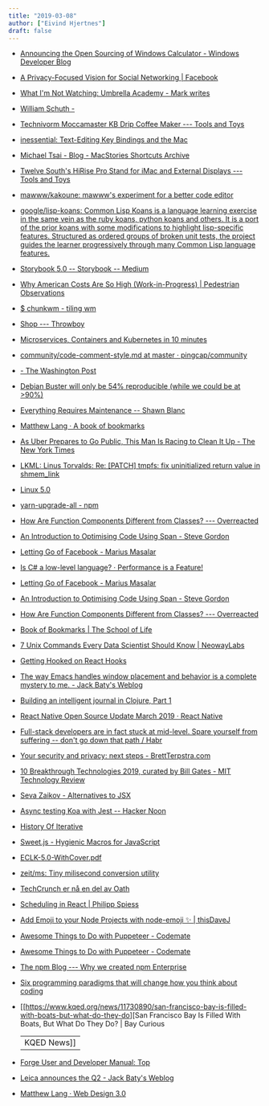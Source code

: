 ```yaml
---
title: "2019-03-08"
author: ["Eivind Hjertnes"]
draft: false
---
```


-   [Announcing
    the Open Sourcing of Windows Calculator - Windows Developer Blog](https://blogs.windows.com/buildingapps/2019/03/06/announcing-the-open-sourcing-of-windows-calculator/)
-   [A
    Privacy-Focused Vision for Social Networking | Facebook](https://www.facebook.com/notes/mark-zuckerberg/a-privacy-focused-vision-for-social-networking/10156700570096634/)
-   [What
    I'm Not Watching: Umbrella Academy - Mark writes](https://mdhughes.tech/2019/03/06/what-im-not-watching-umbrella-academy/)
-   [William
    Schuth -](https://blog.schuth.xyz/2019/03/06/there-are-only.html)
-   [Technivorm
    Moccamaster KB Drip Coffee Maker --- Tools and Toys](http://toolsandtoys.net/technivorm-moccamaster-kb-drip-coffee-maker/)
-   [inessential:
    Text-Editing Key Bindings and the Mac](http://inessential.com/2019/03/06/text%5Fediting%5Fkey%5Fbindings%5Fand%5Fthe%5Fmac)
-   [Michael
    Tsai - Blog - MacStories Shortcuts Archive](https://mjtsai.com/blog/2019/03/06/macstories-shortcuts-archive/)
-   [Twelve
    South's HiRise Pro Stand for iMac and External Displays --- Tools and
    Toys](http://toolsandtoys.net/twelve-south-hirise-pro-stand/)
-   [mawww/kakoune: mawww's experiment
    for a better code editor](https://github.com/mawww/kakoune)
-   [google/lisp-koans: Common Lisp
    Koans is a language learning exercise in the same vein as the ruby
    koans, python koans and others. It is a port of the prior koans with
    some modifications to highlight lisp-specific features. Structured as
    ordered groups of broken unit tests, the project guides the learner
    progressively through many Common Lisp language features.](https://github.com/google/lisp-koans)
-   [Storybook
    5.0 -- Storybook -- Medium](https://medium.com/storybookjs/storybook-5-0-db1d0f9c83b8)
-   [Why
    American Costs Are So High (Work-in-Progress) | Pedestrian
    Observations](https://pedestrianobservations.com/2019/03/03/why-american-costs-are-so-high-work-in-progress/)
-   [$ chunkwm - tiling wm](https://koekeishiya.github.io/chunkwm/)
-   [Shop --- Throwboy](https://throwboy.com/collections/shop)
-   [Microservices,
    Containers and Kubernetes in 10 minutes](https://gravitational.com/blog/microservices-containers-kubernetes/)
-   [community/code-comment-style.md
    at master · pingcap/community](https://github.com/pingcap/community/blob/master/code-comment-style.md)
-   [-
    The Washington Post](https://www.washingtonpost.com/gdpr-consent/?destination=%2fhealth%2f2019%2f02%2f28%2fweekend-catch-up-sleep-is-lie%2f%3f&utm%5Fterm=.e2073ceb959c)
-   [Debian
    Buster will only be 54% reproducible (while we could be at >90%)](https://lists.debian.org/debian-devel/2019/03/msg00017.html)
-   [Everything
    Requires Maintenance -- Shawn Blanc](https://shawnblanc.net/2019/03/everything-requires-maintenance-2/)
-   [Matthew Lang · A
    book of bookmarks](https://mattisms.blog/2019/03/05/i-can-think.html)
-   [As
    Uber Prepares to Go Public, This Man Is Racing to Clean It Up - The
    New York Times](https://www.nytimes.com/2019/03/03/technology/uber-ipo-legal-issues.html)
-   [LKML: Linus Torvalds: Re:
    [PATCH] tmpfs: fix uninitialized return value in shmem\_link](https://lkml.org/lkml/2019/2/25/1092)
-   [Linux
    5.0](https://lore.kernel.org/lkml/CAHk-=wjuG6HiGbD7DCGfvDvhr%5F1WZUR-eYF2qWGbYyn9k6unvg@mail.gmail.com/T/)
-   [yarn-upgrade-all -
    npm](https://www.npmjs.com/package/yarn-upgrade-all)
-   [How
    Are Function Components Different from Classes? --- Overreacted](https://overreacted.io/how-are-function-components-different-from-classes/)
-   [An
    Introduction to Optimising Code Using Span - Steve Gordon](https://www.stevejgordon.co.uk/an-introduction-to-optimising-code-using-span-t)
-   [Letting Go of
    Facebook - Marius Masalar](https://mariusmasalar.me/letting-go-of-facebook)
-   [Is
    C# a low-level language? · Performance is a Feature!](https://mattwarren.org/2019/03/01/Is-CSharp-a-low-level-language/)
-   [Letting Go of
    Facebook - Marius Masalar](https://mariusmasalar.me/letting-go-of-facebook)
-   [An
    Introduction to Optimising Code Using Span - Steve Gordon](https://www.stevejgordon.co.uk/an-introduction-to-optimising-code-using-span-t)
-   [How
    Are Function Components Different from Classes? --- Overreacted](https://overreacted.io/how-are-function-components-different-from-classes/)
-   [Book of
    Bookmarks | The School of Life](https://www.theschooloflife.com/shop/eu/book-of-bookmarks/)
-   [7
    Unix Commands Every Data Scientist Should Know | NeowayLabs](https://neowaylabs.github.io/programming/unix-shell-for-data-scientists/)
-   [Getting
    Hooked on React Hooks](https://tech.okcupid.com/getting-hooked-on-react-hooks/)
-   [The
    way Emacs handles window placement and behavior is a complete mystery
    to me. - Jack Baty's Weblog](https://www.baty.blog/2019/the-way-emacs-handles-window-placement-and-behavior-is-a-complete-mystery-to-me)
-   [Building
    an intelligent journal in Clojure, Part 1](https://matthiasnehlsen.com/blog/2019/02/28/meins-intro/)
-   [React
    Native Open Source Update March 2019 · React Native](https://facebook.github.io/react-native/blog/2019/03/01/react-native-open-source-update)
-   [Full-stack developers are in fact
    stuck at mid-level. Spare yourself from suffering -- don't go down
    that path / Habr](https://habr.com/en/post/436596/)
-   [Your
    security and privacy: next steps - BrettTerpstra.com](https://brettterpstra.com/2019/03/01/your-security-and-privacy-next-steps/)
-   [10
    Breakthrough Technologies 2019, curated by Bill Gates - MIT Technology
    Review](https://www.technologyreview.com/lists/technologies/2019/)
-   [Seva
    Zaikov - Alternatives to JSX](https://blog.bloomca.me/2019/02/23/alternatives-to-jsx.html)
-   [Async
    testing Koa with Jest -- Hacker Noon](https://hackernoon.com/async-testing-koa-with-jest-1b6e84521b71)
-   [History Of Iterative](http://wiki.c2.com/?HistoryOfIterative=)
-   [Sweet.js - Hygienic Macros for
    JavaScript](https://www.sweetjs.org/doc/tutorial)
-   [ECLK-5.0-WithCover.pdf](http://www.oldlinux.org/download/ECLK-5.0-WithCover.pdf)
-   [zeit/ms: Tiny milisecond conversion
    utility](https://github.com/zeit/ms)
-   [TechCrunch
    er nå en del av Oath](https://guce.oath.com/collectConsent?brandType=nonEu&.done=https%3A%2F%2Ftechcrunch.com%2F2019%2F03%2F01%2Frevolut-cfo-peter-ohiggins-resigns%2F%3Fguccounter%3D1&sessionId=3%5Fcc-session%5F4b035e74-9f4e-4cc6-8c68-340a1689feef&lang=&inline=false)
-   [Scheduling
    in React | Philipp Spiess](https://philippspiess.com/scheduling-in-react/?utm%5Fcampaign=React%2BNewsletter&utm%5Fmedium=email&utm%5Fsource=React%5FNewsletter%5F152)
-   [Add
    Emoji to your Node Projects with node-emoji ✨ | thisDaveJ](https://thisdavej.com/add-emoji-to-your-node-projects-with-node-emoji/)
-   [Awesome
    Things to Do with Puppeteer - Codemate](https://www.codemate.com/en/awesome-things-to-do-with-puppeteer/)
-   [Awesome
    Things to Do with Puppeteer - Codemate](https://www.codemate.com/en/awesome-things-to-do-with-puppeteer/)
-   [The
    npm Blog --- Why we created npm Enterprise](https://blog.npmjs.org/post/183073931165/why-we-created-npm-enterprise)
-   [Six
    programming paradigms that will change how you think about coding](https://www.ybrikman.com/writing/2014/04/09/six-programming-paradigms-that-will/)
-   [[<https://www.kqed.org/news/11730890/san-francisco-bay-is-filled-with-boats-but-what-do-they-do>][San
    Francisco Bay Is Filled With Boats, But What Do They Do? | Bay Curious

    |             |
    |-------------|
    | KQED News]] |
-   [Forge User and Developer Manual:
    Top](https://magit.vc/manual/forge/)
-   [Leica announces
    the Q2 - Jack Baty's Weblog](https://www.baty.blog/2019/leica-announces-the-q2)
-   [Matthew Lang · Web
    Design 3.0](https://mattisms.blog/2019/03/07/web-design.html)
